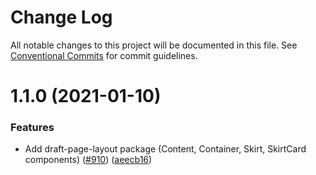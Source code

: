 # Change Log

All notable changes to this project will be documented in this file.
See [Conventional Commits](https://conventionalcommits.org) for commit guidelines.

# 1.1.0 (2021-01-10)


### Features

* Add draft-page-layout package (Content, Container, Skirt, SkirtCard components) ([#910](https://github.com/cultureamp/kaizen-design-system/issues/910)) ([aeecb16](https://github.com/cultureamp/kaizen-design-system/commit/aeecb1627b919a916c846a6d14876a185a1b448f))
